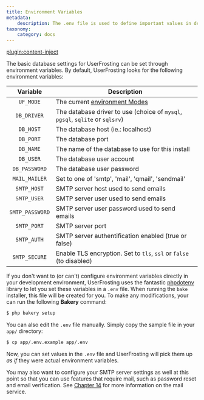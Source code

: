 ```yaml
---
title: Environment Variables
metadata:
    description: The .env file is used to define important values in development such as database credentials, which should be placed directly in environment variables during production.
taxonomy:
    category: docs
---
```

[plugin:content-inject](/modular/_update5.0)

The basic database settings for UserFrosting can be set through environment variables. By default, UserFrosting looks for the following environment variables:

|    Variable     | Description                                                                    |
| :-------------: | ------------------------------------------------------------------------------ |
|    `UF_MODE`    | The current [environment Modes](/configuration/config-files#environment-modes) |
|   `DB_DRIVER`   | The database driver to use (choice of `mysql`, `pgsql`, `sqlite` or `sqlsrv`)  |
|    `DB_HOST`    | The database host (ie.: localhost)                                             |
|    `DB_PORT`    | The database port                                                              |
|    `DB_NAME`    | The name of the database to use for this install                               |
|    `DB_USER`    | The database user account                                                      |
|  `DB_PASSWORD`  | The database user password                                                     |
|  `MAIL_MAILER`  | Set to one of 'smtp', 'mail', 'qmail', 'sendmail'                              |
|   `SMTP_HOST`   | SMTP server host used to send emails                                           |
|   `SMTP_USER`   | SMTP server user used to send emails                                           |
| `SMTP_PASSWORD` | SMTP server user password used to send emails                                  |
|   `SMTP_PORT`   | SMTP server port                                                               |
|   `SMTP_AUTH`   | SMTP server authentification enabled (true or false)                           |
|  `SMTP_SECURE`  | Enable TLS encryption. Set to `tls`, `ssl` or `false` (to disabled)            |

If you don't want to (or can't) configure environment variables directly in your development environment, UserFrosting uses the fantastic [phpdotenv](https://github.com/vlucas/phpdotenv) library to let you set these variables in a `.env` file. When running the `bake` installer, this file will be created for you. To make any modifications, your can run the following **Bakery** command:

```bash
$ php bakery setup
```

You can also edit the `.env` file manually. Simply copy the sample file in your `app/` directory:

```bash
$ cp app/.env.example app/.env
```

Now, you can set values in the `.env` file and UserFrosting will pick them up _as if_ they were actual environment variables.

You may also want to configure your SMTP server settings as well at this point so that you can use features that require mail, such as password reset and email verification. See [Chapter 14](/mail) for more information on the mail service.
